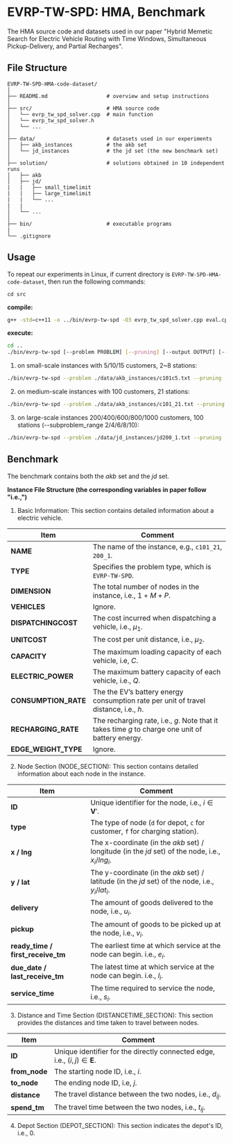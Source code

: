 # EVRP-TW-SPD: HMA, Benchmark 


The HMA source code and datasets used in our paper "Hybrid Memetic Search for Electric Vehicle Routing with Time Windows, Simultaneous Pickup-Delivery, and Partial Recharges".



## File Structure

```
EVRP-TW-SPD-HMA-code-dataset/
│
├── README.md                   # overview and setup instructions
│
├── src/                        # HMA source code 
│   └── evrp_tw_spd_solver.cpp  # main function 
│   └── evrp_tw_spd_solver.h   
│   └── ...  
│
├── data/                       # datasets used in our experiments
│   ├── akb_instances           # the akb set
│   └── jd_instances            # the jd set (the new benchmark set)
│
├── solution/                   # solutions obtained in 10 independent runs
│   ├── akb
│   ├── jd/
|   |   ├── small_timelimit
|   |   ├── large_timelimit
|   |   └── ... 
|   |
│   └── ... 
│
├── bin/                        # executable programs
|
└── .gitignore              
```



## Usage

To repeat our experiments in Linux, if current directory is `EVRP-TW-SPD-HMA-code-dataset`, then run the following commands:

```
cd src
```

**compile:**

```bash
g++ -std=c++11 -o ../bin/evrp-tw-spd -O3 evrp_tw_spd_solver.cpp eval.cpp operator.cpp search_framework.cpp solution.cpp util.cpp data.cpp evolution.cpp
```

**execute:**

```bash
cd ..
./bin/evrp-tw-spd [--problem PROBLEM] [--pruning] [--output OUTPUT] [--time TIME] [--runs RUNS] [--g_1 G_1] [--pop_size POP_SIZE] [--init INIT] [--cross_repair CROSS_REPAIR] [--parent_selection PARENT_SELECTION] [--replacement REPLACEMENT] [--O_1_eval] [--two_opt] [--two_opt_star] [--or_opt OR_OPT] [--two_exchange TWO_EXCHANGE] [--elo ELO] [--related_removal] [--removal_lower REMOVAL_LOWER] [--removal_upper REMOVAL_UPPER] [--regret_insertion] [--individual_search LNS] [--population_search MS] [--parallel_insertion PSSI] [--conservative_local_search CLS] [--aggressive_local_search ALS] [--station_range sr] [--subproblem_range K_SUBPROBLEM]
```

1. on small-scale instances with 5/10/15 customers, 2~8 stations:

```bash
./bin/evrp-tw-spd --problem ./data/akb_instances/c101c5.txt --pruning --time 105 --runs 10 --g_1 20 --pop_size 9 --init rcrs --cross_repair regret --parent_selection circle --replacement one_on_one --O_1_eval --two_opt --two_opt_star --or_opt 2 --two_exchange 2 --elo 1 --related_removal --removal_lower 0.2 --removal_upper 0.4 --regret_insertion --individual_search --population_search --parallel_insertion --conservative_local_search --aggressive_local_search --station_range 1.0 --subproblem_range 1
```

2. on medium-scale instances with 100 customers, 21 stations:

```bash
./bin/evrp-tw-spd --problem ./data/akb_instances/c101_21.txt --pruning --time 630 --runs 10 --g_1 20 --pop_size 4 --init rcrs --cross_repair regret --parent_selection circle --replacement one_on_one --O_1_eval --two_opt --two_opt_star --or_opt 2 --two_exchange 2 --elo 1 --related_removal --removal_lower 0.1 --removal_upper 0.2 --regret_insertion --individual_search --population_search --parallel_insertion --conservative_local_search --aggressive_local_search --station_range 0.5 --subproblem_range 1
```

3. on large-scale instances 200/400/600/800/1000 customers, 100 stations (--subproblem_range 2/4/6/8/10):

```bash
./bin/evrp-tw-spd --problem ./data/jd_instances/jd200_1.txt --pruning --time 1800 --runs 10 --g_1 20 --pop_size 4 --init rcrs --cross_repair regret --parent_selection circle --replacement one_on_one --O_1_eval --two_opt --two_opt_star --or_opt 2 --two_exchange 2 --elo 1 --related_removal --removal_lower 0.05 --removal_upper 0.05 --regret_insertion --individual_search --population_search --parallel_insertion --aggressive_local_search --station_range 0.1 --subproblem_range 2
```



## Benchmark

The benchmark contains both the *akb* set and the *jd* set.

**Instance File Structure  (the corresponding variables in paper follow "i.e.,")**

1. Basic Information: This section contains detailed information about a electric vehicle.

| Item                 | Comment                                                      |
| -------------------- | ------------------------------------------------------------ |
| **NAME**             | The name of the instance, e.g.,  `c101_21`, `200_1`.         |
| **TYPE**             | Specifies the problem type, which is `EVRP-TW-SPD`.          |
| **DIMENSION**        | The total number of nodes in the instance, i.e., $1+M+P$.    |
| **VEHICLES**         | Ignore.                                                      |
| **DISPATCHINGCOST**  | The cost incurred when dispatching a vehicle, i.e., $\mu_1$. |
| **UNITCOST**         | The cost per unit distance, i.e., $\mu_2$.                   |
| **CAPACITY**         | The maximum loading capacity of each vehicle, i.e, $C$.      |
| **ELECTRIC_POWER**   | The maximum battery capacity of each vehicle, i.e., $Q$.     |
| **CONSUMPTION_RATE** | The the EV’s battery energy consumption rate per unit of travel distance, i.e., $h$. |
| **RECHARGING_RATE**  | The recharging rate, i.e., $g$. Note that it takes time $g$ to charge one unit of battery energy. |
| **EDGE_WEIGHT_TYPE** | Ignore.                                                      |

2. Node Section (NODE_SECTION): This section contains detailed information about each node in the instance.

| Item                              | Comment                                                      |
| --------------------------------- | ------------------------------------------------------------ |
| **ID**                            | Unique identifier for the node, i.e., $i \in \boldsymbol{V}'$. |
| **type**                          | The type of node (`d` for depot, `c` for customer, `f` for charging station). |
| **x / lng**                       | The x-coordinate (in the *akb* set) / longitude (in the *jd* set) of the node, i.e., $x_i / lng_i$. |
| **y / lat**                       | The y-coordinate (in the *akb* set) / latitude (in the *jd* set)  of the node, i.e., $y_i / lat_i$. |
| **delivery**                      | The amount of goods delivered to the node, i.e., $u_i$.      |
| **pickup**                        | The amount of goods to be picked up at the node, i.e., $v_i$. |
| **ready_time / first_receive_tm** | The earliest time at which service at the node can begin. i.e., $e_i$. |
| **due_date /  last_receive_tm**   | The latest time at which service at the node can begin. i.e., $l_i$. |
| **service_time**                  | The time required to service the node, i.e., $s_i$.          |

3. Distance and Time Section (DISTANCETIME_SECTION): This section provides the distances and time taken to travel between nodes. 

| Item          | Comment                                                      |
| ------------- | ------------------------------------------------------------ |
| **ID**        | Unique identifier for the directly connected edge, i.e., $(i, j) \in \boldsymbol{E}$. |
| **from_node** | The starting node ID, i.e., $i$.                             |
| **to_node**   | The ending node ID, i.e, $j$.                                |
| **distance**  | The travel distance between the two nodes, i.e., $d_{ij}$.   |
| **spend_tm**  | The travel time between the two nodes, i.e., $t_{ij}$.       |

4. Depot Section (DEPOT_SECTION): This section indicates the depot's ID, i.e., $0$.
